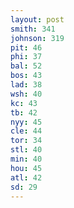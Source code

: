 ```yaml
---
layout: post
smith: 341
johnson: 319
pit: 46
phi: 37
bal: 52
bos: 43
lad: 38
wsh: 40
kc: 43
tb: 42
nyy: 45
cle: 44
tor: 34
stl: 40
min: 40
hou: 45
atl: 42
sd: 29
---
```

